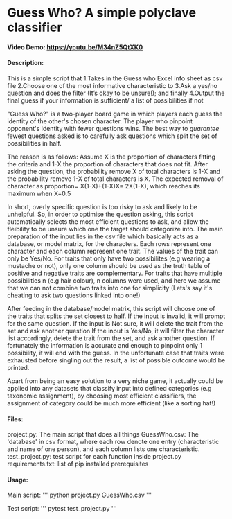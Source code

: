# Guess Who? A simple polyclave classifier
#### Video Demo:  <https://youtu.be/M34nZ5QtXK0>
#### Description:
This is a simple script that
1.Takes in the Guess who Excel info sheet as csv file
2.Choose one of the most informative characteristic to
3.Ask a yes/no question and does the filter (It’s okay to be unsure!); and finally
4.Output the final guess if your information is sufficient/ a list of possibilities if not

"Guess Who?" is a two-player board game in which players each guess the identity of the other's chosen character. The player who pinpoint opponent's identity with fewer questions wins.
The best way to *guarantee* fewest questions asked is to carefully ask questions which split the set of possibilities in half.

The reason is as follows:
Assume X is the proportion of characters fitting the criteria and 1-X the proportion of characters that does not fit.
After asking the question, the probability remove X of total characters is 1-X and the probability remove 1-X of total characters is X.
The expected removal of character as proportion=  X(1-X)+(1-X)X= 2X(1-X), which reaches its maximum when X=0.5

In short, overly specific question is too risky to ask and likely to be unhelpful.
So, in order to optimise the question asking, this script automatically selects the most efficient questions to ask, and allow the fleibility to be unsure which one the target should categorize into.
The main preparation of the input lies in the csv file which basically acts as a database, or model matrix, for the characters.
Each rows represent one character and each column represent one trait. The values of the trait can only be Yes/No. For traits that only have two possibilites (e.g wearing a mustache or not), only one column should be used as the truth table of positive and negative traits are complementary. For traits that have multiple possibilities n (e.g hair colour), n columns were used, and here we assume that we can not combine two traits into one for simplicity (Lets's say it's cheating to ask two questions linked into one!)

After feeding in the database/model matrix, this script will choose one of the traits that splits the set closest to half.
If the input is invalid, it will prompt for the same question.
If the input is Not sure, it will delete the trait from the set and ask another question
If the input is Yes/No, it will filter the character list accordingly, delete the trait from the set, and ask another question.
If fortunately the information is accurate and enough to pinpoint only 1 possibility, it will end with the guess.
In the unfortunate case that traits were exhausted before singling out the result, a list of possible outcome would be printed.

Apart from being an easy solution to a very niche game, it actually could be applied into any datasets that classify input into defined categories (e.g taxonomic assignment),
by choosing most efficient classifiers, the assignment of category could be much more efficient (like a sorting hat!)

#### Files:
project.py: The main script that does all things
GuessWho.csv: The 'database' in csv format, where each row denote one entry (characteristic and name of one person), and each column lists one characteristic.
test_project.py: test script for each function inside project.py
requirements.txt: list of pip installed prerequisites

#### Usage:
Main script:
'''
python project.py GuessWho.csv
'''

Test script:
'''
pytest test_project.py
'''
